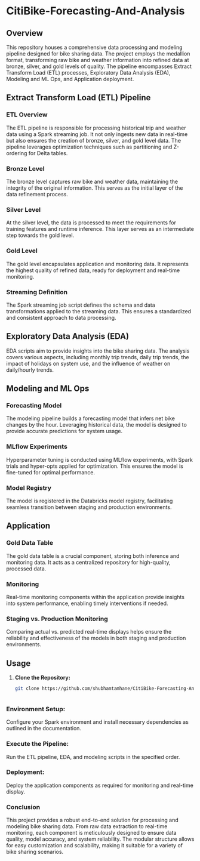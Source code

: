 # CitiBike-Forecasting-And-Analysis


## Overview

This repository houses a comprehensive data processing and modeling pipeline designed for bike sharing data. The project employs the medallion format, transforming raw bike and weather information into refined data at bronze, silver, and gold levels of quality. The pipeline encompasses Extract Transform Load (ETL) processes, Exploratory Data Analysis (EDA), Modeling and ML Ops, and Application deployment.

## Extract Transform Load (ETL) Pipeline

### ETL Overview

The ETL pipeline is responsible for processing historical trip and weather data using a Spark streaming job. It not only ingests new data in real-time but also ensures the creation of bronze, silver, and gold level data. The pipeline leverages optimization techniques such as partitioning and Z-ordering for Delta tables.

### Bronze Level

The bronze level captures raw bike and weather data, maintaining the integrity of the original information. This serves as the initial layer of the data refinement process.

### Silver Level

At the silver level, the data is processed to meet the requirements for training features and runtime inference. This layer serves as an intermediate step towards the gold level.

### Gold Level

The gold level encapsulates application and monitoring data. It represents the highest quality of refined data, ready for deployment and real-time monitoring.

### Streaming Definition

The Spark streaming job script defines the schema and data transformations applied to the streaming data. This ensures a standardized and consistent approach to data processing. 

## Exploratory Data Analysis (EDA)

EDA scripts aim to provide insights into the bike sharing data. The analysis covers various aspects, including monthly trip trends, daily trip trends, the impact of holidays on system use, and the influence of weather on daily/hourly trends.

## Modeling and ML Ops

### Forecasting Model

The modeling pipeline builds a forecasting model that infers net bike changes by the hour. Leveraging historical data, the model is designed to provide accurate predictions for system usage.

### MLflow Experiments

Hyperparameter tuning is conducted using MLflow experiments, with Spark trials and hyper-opts applied for optimization. This ensures the model is fine-tuned for optimal performance.

### Model Registry

The model is registered in the Databricks model registry, facilitating seamless transition between staging and production environments.

## Application

### Gold Data Table

The gold data table is a crucial component, storing both inference and monitoring data. It acts as a centralized repository for high-quality, processed data.

### Monitoring

Real-time monitoring components within the application provide insights into system performance, enabling timely interventions if needed.

### Staging vs. Production Monitoring

Comparing actual vs. predicted real-time displays helps ensure the reliability and effectiveness of the models in both staging and production environments.

## Usage

1. **Clone the Repository:**
   ```bash
   git clone https://github.com/shubhamtamhane/CitiBike-Forecasting-And-Analysis.git



### Environment Setup:
Configure your Spark environment and install necessary dependencies as outlined in the documentation.

### Execute the Pipeline:
Run the ETL pipeline, EDA, and modeling scripts in the specified order.

### Deployment:
Deploy the application components as required for monitoring and real-time display.

### Conclusion
This project provides a robust end-to-end solution for processing and modeling bike sharing data. From raw data extraction to real-time monitoring, each component is meticulously designed to ensure data quality, model accuracy, and system reliability. The modular structure allows for easy customization and scalability, making it suitable for a variety of bike sharing scenarios.
